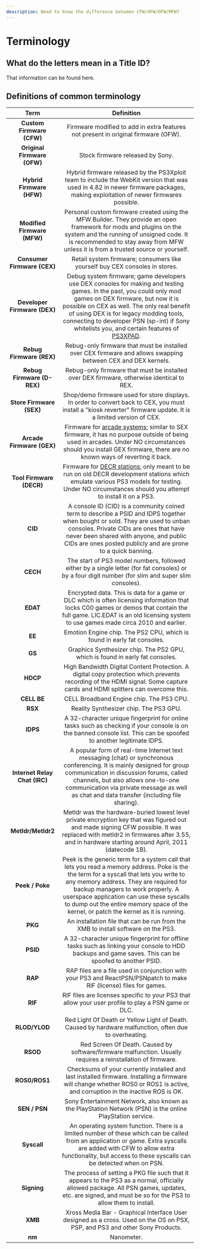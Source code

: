 ```yaml
---
description: Need to know the difference between CFW/HFW/OFW/MFW?
---
```


# Terminology

## **What do the letters mean in a Title ID?**

That information can be found here.

## Definitions of common terminology

| Term | Definition |
| :---: | :---: |
| **Custom Firmware \(CFW\)** | Firmware modified to add in extra features not present in original firmware \(OFW\). |
| **Original Firmware \(OFW\)** | Stock firmware released by Sony. |
| **Hybrid Firmware \(HFW\)** | Hybrid firmware released by the PS3Xploit team to include the WebKit version that was used in 4.82 in newer firmware packages, making exploitation of newer firmwares possible. |
| **Modified Firmware \(MFW\)** | Personal custom firmware created using the MFW Builder. They provide an open framework for mods and plugins on the system and the running of unsigned code. It is recommended to stay away from MFW unless it is from a trusted source or yourself. |
| **Consumer Firmware \(CEX\)** | Retail system firmware; consumers like yourself buy CEX consoles in stores. |
| **Developer Firmware \(DEX\)** | Debug system firmware; game developers use DEX consoles for making and testing games. In the past, you could only mod games on DEX firmware, but now it is possible on CEX as well. The only real benefit of using DEX is for legacy modding tools, connecting to developer PSN \(sp-int\) if Sony whitelists you, and certain features of [PS3XPAD](https://www.reddit.com/r/ps3homebrew/wiki/ps3xpad). |
| **Rebug Firmware \(REX\)** | Rebug-only firmware that must be installed over CEX firmware and allows swapping between CEX and DEX kernels. |
| **Rebug Firmware \(D-REX\)** | Rebug-only firmware that must be installed over DEX firmware, otherwise identical to REX. |
| **Store Firmware \(SEX\)** | Shop/demo firmware used for store displays. In order to convert back to CEX, you must install a "kiosk reverter" firmware update. It is a limited version of CEX. |
| **Arcade Firmware \(GEX\)** | Firmware for [arcade systems](http://www.psdevwiki.com/ps3/Template:Arcade_models); similar to SEX firmware, it has no purpose outside of being used in arcades. Under NO circumstances should you install GEX firmware, there are no known ways of reverting it back. |
| **Tool Firmware \(DECR\)** | Firmware for [DECR stations](http://www.gamesniped.com/wp-content/uploads/2013/01/Sony-Playstation-3-Reference-Tool-DECR-1000A-SY5.jpg); only meant to be run on old DECR development stations which emulate various PS3 models for testing. Under NO circumstances should you attempt to install it on a PS3. |
| **CID** | A console ID \(CID\) is a community coined term to describe a PSID and IDPS together when bought or sold. They are used to unban consoles. Private CIDs are ones that have never been shared with anyone, and public CIDs are ones posted publicly and are prone to a quick banning. |
| **CECH** | The start of PS3 model numbers, followed either by a single letter \(for fat consoles\) or by a four digit number \(for slim and super slim consoles\). |
| **EDAT** | Encrypted data. This is data for a game or DLC which is often licensing information that locks C00 games or demos that contain the full game. LIC.EDAT is an old licensing system to use games made circa 2010 and earlier. |
| **EE** | Emotion Engine chip. The PS2 CPU, which is found in early fat consoles. |
| **GS** | Graphics Synthesizer chip. The PS2 GPU, which is found in early fat consoles. |
| **HDCP** | High Bandwidth Digital Content Protection. A digital copy protection which prevents recording of the HDMI signal. Some capture cards and HDMI splitters can overcome this. |
| **CELL BE** | CELL Broadband Engine chip. The PS3 CPU. |
| **RSX** | Reality Synthesizer chip. The PS3 GPU. |
| **IDPS** | A 32-character unique fingerprint for online tasks such as checking if your console is on the banned console list. This can be spoofed to another legitimate IDPS. |
| **Internet Relay Chat \(IRC\)** | A popular form of real-time Internet text messaging \(chat\) or synchronous conferencing. It is mainly designed for group communication in discussion forums, called channels, but also allows one-to-one communication via private message as well as chat and data transfer \(including file sharing\). |
| **Metldr/Metldr2** | Metldr was the hardware-buried lowest level private encryption key that was figured out and made signing CFW possible. It was replaced with metldr2 in firmwares after 3.55, and in hardware starting around April, 2011 \(datecode 1B\). |
| **Peek / Poke** | Peek is the generic term for a system call that lets you read a memory address. Poke is the the term for a syscall that lets you write to any memory address. They are required for backup managers to work properly. A userspace application can use these syscalls to dump out the entire memory space of the kernel, or patch the kernel as it is running. |
| **PKG** | An installation file that can be run from the XMB to install software on the PS3. |
| **PSID** | A 32-character unique fingerprint for offline tasks such as linking your console to HDD backups and game saves. This can be spoofed to another PSID. |
| **RAP** | RAP files are a file used in conjunction with your PS3 and ReactPSN/PSNpatch to make RIF \(license\) files for games. |
| **RIF** | RIF files are licenses specific to your PS3 that allow your user profile to play a PSN game or DLC. |
| **RLOD/YLOD** | Red Light Of Death or Yellow Light of Death. Caused by hardware malfunction, often due to overheating. |
| **RSOD** | Red Screen Of Death. Caused by software/firmware malfunction. Usually requires a reinstallation of firmware. |
| **ROS0/ROS1** | Checksums of your currently installed and last installed firmware. Installing a firmware will change whether ROS0 or ROS1 is active, and corruption in the inactive ROS is OK. |
| **SEN / PSN** | Sony Entertainment Network, also known as the PlayStation Network \(PSN\) is the online PlayStation service. |
| **Syscall** | An operating system function. There is a limited number of these which can be called from an application or game. Extra syscalls are added with CFW to allow extra functionality, but access to these syscalls can be detected when on PSN. |
| **Signing** | The process of setting a PKG file such that it appears to the PS3 as a normal, officially allowed package. All PSN games, updates, etc. are signed, and must be so for the PS3 to allow them to install. |
| **XMB** | Xross Media Bar - Graphical Interface User designed as a cross. Used on the OS on PSX, PSP, and PS3 and other Sony Products. |
| **nm** | Nanometer. |

